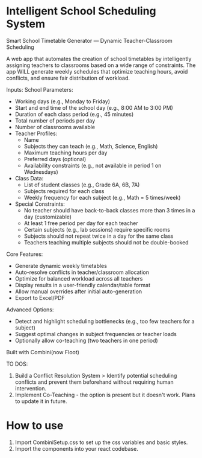 # Intelligent School Scheduling System
        
Smart School Timetable Generator — Dynamic Teacher-Classroom Scheduling

A web app that automates the creation of school timetables by intelligently assigning teachers to classrooms based on a wide range of constraints. The app WILL generate weekly schedules that optimize teaching hours, avoid conflicts, and ensure fair distribution of workload.

Inputs:
School Parameters:
* Working days (e.g., Monday to Friday)
* Start and end time of the school day (e.g., 8:00 AM to 3:00 PM)
* Duration of each class period (e.g., 45 minutes)
* Total number of periods per day
* Number of classrooms available
* Teacher Profiles:
  * Name
  * Subjects they can teach (e.g., Math, Science, English)
  * Maximum teaching hours per day
  * Preferred days (optional)
  * Availability constraints (e.g., not available in period 1 on Wednesdays)
* Class Data:
  * List of student classes (e.g., Grade 6A, 6B, 7A)
  * Subjects required for each class
  * Weekly frequency for each subject (e.g., Math = 5 times/week)
* Special Constraints:
  * No teacher should have back-to-back classes more than 3 times in a day (customizable)
  * At least 1 free period per day for each teacher
  * Certain subjects (e.g., lab sessions) require specific rooms
  * Subjects should not repeat twice in a day for the same class
  * Teachers teaching multiple subjects should not be double-booked

Core Features:
* Generate dynamic weekly timetables
* Auto-resolve conflicts in teacher/classroom allocation
* Optimize for balanced workload across all teachers
* Display results in a user-friendly calendar/table format
* Allow manual overrides after initial auto-generation
* Export to Excel/PDF

Advanced Options:
* Detect and highlight scheduling bottlenecks (e.g., too few teachers for a subject)
* Suggest optimal changes in subject frequencies or teacher loads
* Optionally allow co-teaching (two teachers in one period)

Built with Combini(now Floot)

TO DOS:
1. Build a Conflict Resolution System > Identify potential scheduling conflicts and prevent them beforehand without requiring human intervention.
2. Implement Co-Teaching - the option is present but it doesn't work. Plans to update it in future.

# How to use

1. Import CombiniSetup.css to set up the css variables and basic styles.
2. Import the components into your react codebase.
